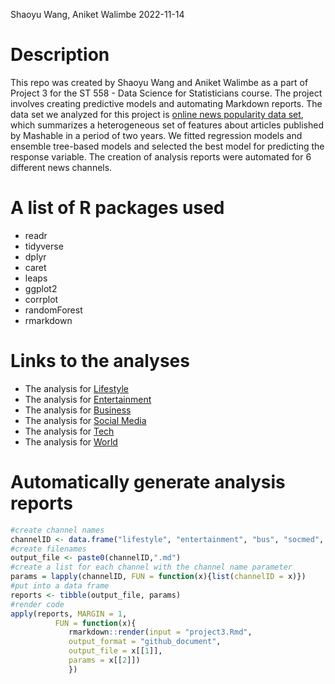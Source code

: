 Shaoyu Wang, Aniket Walimbe
2022-11-14


# Description
This repo was created by Shaoyu Wang and Aniket Walimbe as a part of Project 3 for the ST 558 - Data Science for Statisticians course. The project involves creating predictive models and automating Markdown reports. The data set we analyzed for this project is [online news popularity data set](https://archive.ics.uci.edu/ml/datasets/Online+News+Popularity), which summarizes a heterogeneous set of features about articles published by Mashable in a period of two years. We fitted regression models and ensemble tree-based models and selected the best model for predicting the response variable. The creation of analysis reports were automated for 6 different news channels.

# A list of R packages used

- readr
- tidyverse
- dplyr
- caret
- leaps
- ggplot2
- corrplot
- randomForest
- rmarkdown

# Links to the analyses

- The analysis for [Lifestyle](https://shaoyucherish.github.io/Project3/lifestyle.html)  
- The analysis for [Entertainment](https://shaoyucherish.github.io/Project3/entertainment.html)  
- The analysis for [Business](https://shaoyucherish.github.io/Project3/bus.html)  
- The analysis for [Social Media](https://shaoyucherish.github.io/Project3/socmed.html)  
- The analysis for [Tech](https://shaoyucherish.github.io/Project3/tech.html)  
- The analysis for [World](https://shaoyucherish.github.io/Project3/world.html)  

# Automatically generate analysis reports

``` r
#create channel names
channelID <- data.frame("lifestyle", "entertainment", "bus", "socmed", "tech", "world")
#create filenames
output_file <- paste0(channelID,".md")
#create a list for each channel with the channel name parameter
params = lapply(channelID, FUN = function(x){list(channelID = x)})
#put into a data frame
reports <- tibble(output_file, params)
#render code
apply(reports, MARGIN = 1,
          FUN = function(x){
             rmarkdown::render(input = "project3.Rmd",
             output_format = "github_document",
             output_file = x[[1]],
             params = x[[2]])
             })
```
